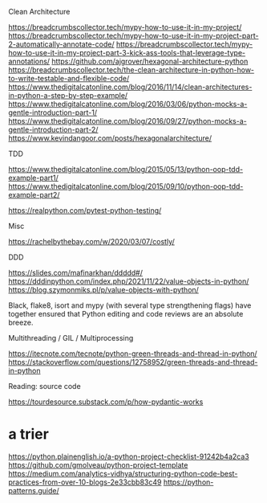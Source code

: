 Clean Architecture

https://breadcrumbscollector.tech/mypy-how-to-use-it-in-my-project/
https://breadcrumbscollector.tech/mypy-how-to-use-it-in-my-project-part-2-automatically-annotate-code/
https://breadcrumbscollector.tech/mypy-how-to-use-it-in-my-project-part-3-kick-ass-tools-that-leverage-type-annotations/
https://github.com/ajgrover/hexagonal-architecture-python
https://breadcrumbscollector.tech/the-clean-architecture-in-python-how-to-write-testable-and-flexible-code/
https://www.thedigitalcatonline.com/blog/2016/11/14/clean-architectures-in-python-a-step-by-step-example/
https://www.thedigitalcatonline.com/blog/2016/03/06/python-mocks-a-gentle-introduction-part-1/
https://www.thedigitalcatonline.com/blog/2016/09/27/python-mocks-a-gentle-introduction-part-2/
https://www.kevindangoor.com/posts/hexagonalarchitecture/

TDD

https://www.thedigitalcatonline.com/blog/2015/05/13/python-oop-tdd-example-part1/
https://www.thedigitalcatonline.com/blog/2015/09/10/python-oop-tdd-example-part2/

https://realpython.com/pytest-python-testing/

Misc

https://rachelbythebay.com/w/2020/03/07/costly/

DDD

https://slides.com/mafinarkhan/ddddd#/
https://dddinpython.com/index.php/2021/11/22/value-objects-in-python/
https://blog.szymonmiks.pl/p/value-objects-with-python/


Black, flake8, isort and mypy (with several type strengthening flags) have together ensured that Python editing and code reviews are an absolute breeze.

Multithreading / GIL / Multiprocessing

https://itecnote.com/tecnote/python-green-threads-and-thread-in-python/
https://stackoverflow.com/questions/12758952/green-threads-and-thread-in-python

Reading: source code

https://tourdesource.substack.com/p/how-pydantic-works


# a trier

https://python.plainenglish.io/a-python-project-checklist-91242b4a2ca3
https://github.com/gmolveau/python-project-template
https://medium.com/analytics-vidhya/structuring-python-code-best-practices-from-over-10-blogs-2e33cbb83c49
https://python-patterns.guide/
